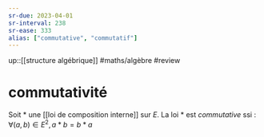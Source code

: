 ```yaml
---
sr-due: 2023-04-01
sr-interval: 238
sr-ease: 333
alias: ["commutative", "commutatif"]
---
```

up::[[structure algébrique]]
#maths/algèbre #review 
# commutativité
Soit $*$ une [[loi de composition interne]] sur $E$.
La loi $*$ est _commutative_ ssi :
$\forall(a,b)\in E^2, a*b=b*a$

